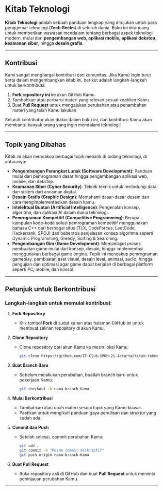 # Kitab Teknologi

**Kitab Teknologi** adalah sebuah panduan lengkap yang ditujukan untuk para penggemar teknologi (**Tech Geeks**) di seluruh dunia. Buku ini dirancang untuk memberikan wawasan mendalam tentang berbagai aspek teknologi modern, mulai dari **pengembangan web, aplikasi mobile, aplikasi dekstop**, **keamanan siber**, hingga **desain grafis**. 

---

## Kontribusi

Kami sangat menghargai kontribusi dari komunitas. Jika Kamu ingin turut serta dalam mengembangkan kitab ini, berikut adalah langkah-langkah untuk berkontribusi:

1. **Fork repository ini** ke akun GitHub Kamu.
2. Tambahkan atau perbarui materi yang relevan sesuai keahlian Kamu.
3. Buat **Pull Request** untuk mengajukan perubahan atau penambahan materi yang telah Kamu lakukan.

Seluruh kontributor akan diakui dalam buku ini, dan kontribusi Kamu akan membantu banyak orang yang ingin mendalami teknologi!

---

## Topik yang Dibahas

Kitab ini akan mencakup berbagai topik menarik di bidang teknologi, di antaranya:

- **Pengembangan Perangkat Lunak (Software Development)**: Panduan mulai dari pemrograman dasar hingga pengembangan aplikasi web, mobile, dan dekstop.
- **Keamanan Siber (Cyber Security)**: Teknik-teknik untuk melindungi data dan sistem dari ancaman digital.
- **Desain Grafis (Graphic Design)**: Memahami dasar-dasar desain dan cara mengimplementasikan desain kamu.
- **Intelektual Buatan (Artificial Intelligence)**: Pengenalan konsep, algoritma, dan aplikasi AI dalam dunia teknologi.
- **Pemrograman Kompetitif (Competitive Programming)**: Berupa kumpulan kode-kode solusi pemrograman kompetitif menggunakan bahasa C++ dari berbagai situs (TLX, CodeForces, LeetCode, Hackerrank, SPOJ) dan beberapa penjelasan konsep algoritma seperti Dynamic Programming, Greedy, Sorting & Searching.
- **Pengembangan Gim (Game Development)**: Mempelajari proses pembuatan game mulai dari konsep, desain, hingga implementasi menggunakan berbagai game engine. Topik ini mencakup pemrograman gameplay, pembuatan aset visual, desain level, animasi, audio, hingga pengujian dan optimasi agar game dapat berjalan di berbagai platform seperti PC, mobile, dan konsol.

---

## Petunjuk untuk Berkontribusi

### Langkah-langkah untuk memulai kontribusi:

1. **Fork Repository**
   - Klik tombol **Fork** di sudut kanan atas halaman GitHub ini untuk membuat salinan repository di akun Kamu.

2. **Clone Repository**
   - Clone repository dari akun Kamu ke mesin lokal Kamu:
     ```bash
     git clone https://github.com/IT-Club-SMKN-21-Jakarta/kitab-teknologi.git
     ```
   
3. **Buat Branch Baru**
   - Sebelum melakukan perubahan, buatlah branch baru untuk pekerjaan Kamu:
     ```bash
     git checkout -b nama-branch-Kamu
     ```

4. **Mulai Berkontribusi**
   - Tambahkan atau ubah materi sesuai topik yang Kamu kuasai.
   - Pastikan untuk mengikuti panduan gaya penulisan dan struktur yang sudah ada.

5. **Commit dan Push**
   - Setelah selesai, commit perubahan Kamu:
     ```bash
     git add .
     git commit -m "Pesan commit deskriptif"
     git push origin nama-branch-Kamu
     ```

6. **Buat Pull Request**
   - Buka repository asli di GitHub dan buat **Pull Request** untuk meminta peninjauan perubahan Kamu.

---
